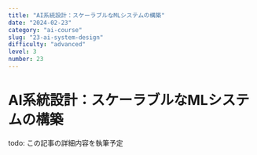 ```yaml
---
title: "AI系統設計：スケーラブルなMLシステムの構築"
date: "2024-02-23"
category: "ai-course"
slug: "23-ai-system-design"
difficulty: "advanced"
level: 3
number: 23
---
```


# AI系統設計：スケーラブルなMLシステムの構築

todo: この記事の詳細内容を執筆予定